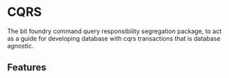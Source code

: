 # CQRS

The bit foundry command query responsibility segregation package, to act as a guide for developing database with cqrs transactions that is database agnostic.

## Features
